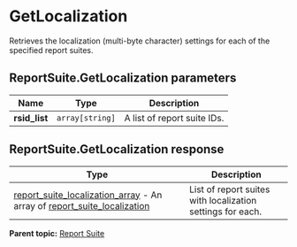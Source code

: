 # GetLocalization

Retrieves the localization (multi-byte character) settings for each of the specified report suites.

## ReportSuite.GetLocalization parameters

|Name|Type|Description|
|----|----|-----------|
| **rsid_list** | `array[string]` |A list of report suite IDs.|

## ReportSuite.GetLocalization response

|Type|Description|
|----|-----------|
| [report_suite_localization_array](../../data_types/r_report_suite_localization_array.md#) - An array of [report_suite_localization](../../data_types/r_report_suite_localization.md#) |List of report suites with localization settings for each.|

**Parent topic:** [Report Suite](../../methods/report_suite/r_methods_reportsuite.md)

